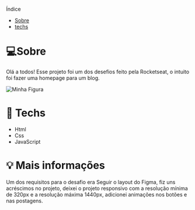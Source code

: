 Índice
* [Sobre](#💻Sobre)
* [techs](#🚀Tech)

# 💻Sobre
<p>Olá a todos! Esse projeto foi um dos desefios feito pela Rocketseat, o intuito foi fazer uma homepage para um blog.</p>
<img src="https://efficient-sloth-d85.notion.site/image/https%3A%2F%2Fs3-us-west-2.amazonaws.com%2Fsecure.notion-static.com%2Febac2770-72b8-4df4-ab46-c50c49634883%2Fdesktop.png?table=block&id=659bfe5f-242b-426e-b0e8-e098f888c2bf&spaceId=08f749ff-d06d-49a8-a488-9846e081b224&width=2000&userId=&cache=v2" alt="Minha Figura">

# 🚀 Techs
<ul>
  <li>Html</li>
  <li>Css</li>
  <li>JavaScript</li>
</ul>

# 💡 Mais informações
<p>Um dos requisitos para o desafio era Seguir o layout do Figma, fiz uns acréscimos no projeto, deixei o projeto responsivo com a resolução mínima de 320px e a resolução máxima 1440px, adicionei animações nos botões e nas postagens.</p>
